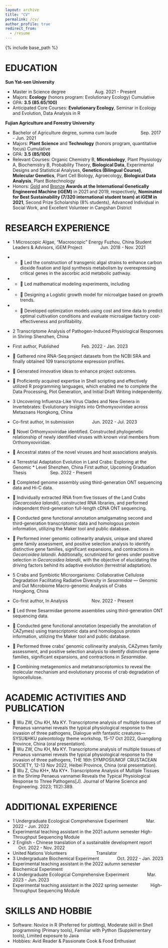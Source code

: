 ```yaml
---
layout: archive
title: "CV"
permalink: /cv/
author_profile: true
redirect_from:
  - /resume
---
```


{% include base_path %}

EDUCATION
======

**Sun Yat-sen University**
* Master in Science degree &emsp; &emsp; &emsp; &emsp; &emsp; Aug. 2021 - Present
* Majors: **Ecology** (honors program: Evolutionary Ecology) Cumulative
* GPA: **3.5 (85.65/100)**
* Anticipated Core Courses: **Evolutionary Ecology**, Seminar in Ecology and Evolution, Data Analysis in R

**Fujian Agriculture and Forestry University**								         
* Bachelor of Agriculture degree, summa cum laude &emsp; &emsp; &emsp; &emsp; Sep. 2017 - Jun. 2021 
* Majors: **Plant Science** and **Technology** (honors program, quantitative focus) Cumulative
* GPA: **3.5 (85/100)**
* Relevant Courses: Organic Chemistry B, **Microbiology**, Plant Physiology A, Biochemistry B, Probability 
Theory, **Biological Data**, Experimental Designs and Statistical Analyses, **Genetics 
(Bilingual Course)**, **Molecular Genetics**, Plant Cell Biology, Agroecology, **Biological Data 
Analysis**, Plant Biotechnology
* Honors: [Gold](https://2021.igem.org/Team:CHINA-FAFU) and [Bronze](https://2019.igem.org/Team:FAFU-CHINA)  **Awards at the International Genetically Engineered Machine (iGEM)** in 2021 
and 2019, respectively, **Nominated for Best Sustainability (7/320 international student team) at iGEM in 2021**, Second Prize Scholarship (8% students), Advanced Individual in Social Work, and Excellent Volunteer in Cangshan District


RESEARCH EXPERIENCE
======
* 1	Microscopic Algae, “Macroscopic” Energy				 			  Fuzhou, China
Student Leaders & Advisors, iGEM Project	&emsp; &emsp; &emsp; Jun. 2018 - Nov. 2021
* * 	Led the construction of transgenic algal strains to enhance carbon dioxide fixation and lipid synthesis metabolism by overexpressing critical genes in the ascorbic acid metabolic pathway.
* * 	Led mathematical modeling experiments, including 
* * 	Designing a Logistic growth model for microalgae based on growth trends.
* * 	Developed optimization models using cost and time data to predict optimal cultivation conditions and evaluate microalgae factory cost-effectiveness and profitability.

* 2	Transcriptome Analysis of Pathogen-Induced Physiological Responses in Shrimp  Shenzhen, China
* First author, Published&emsp; &emsp; &emsp; &emsp; Feb. 2022 - Jan. 2023
* 	Gathered nine RNA-Seq project datasets from the NCBI SRA and finally obtained 109 transcriptome expression profiles.
* 	Generated innovative ideas to enhance project outcomes.
* 	Proficiently acquired expertise in Shell scripting and effectively utilized R programming languages, which enabled me to complete the Data Processing, Plot Generation, and Initial Draft Writing independently.

* 3	Uncovering Influenza-Like Virus Clades and New Genera in Invertebrates: Evolutionary Insights into Orthomyxoviridae across Metazoans		Hongkong, China
* Co-first author, In submission &emsp; &emsp; &emsp; Jun. 2022 - Jul. 2023
* 	Novel Orthomyxoviridae identified. Constructed phylogenetic relationship of newly identified viruses with known viral members from Orthomyxoviridae.
* 	Ancestral states of the novel viruses and host associations analysis.


* 4	Terrestrial Adaptation Evolution in Land Crabs: Exploring at the Genomic * Level   Shenzhen, China First author, Upcoming Graduation Thesis &emsp; &emsp; &emsp; &emsp; Sep. 2022 - Present
* 	Completed genome assembly using third-generation ONT sequencing data and Hi-C data.
* 	Individually extracted RNA from five tissues of the Land Crabs (_Gecarcoidea lalandii_), constructed RNA libraries, and performed independent third-generation full-length cDNA ONT sequencing.
* 	Conducted gene functional annotation amalgamating second and third-generation transcriptomic data and homologous protein information, utilizing the Maker tool and public database.
* 	Performed inner genomic collinearity analysis, unique and shared gene family assessment, and positive selection analysis to identify distinctive gene families, significant expansions, and contractions in _Gecarcoidea lalandii_.
Additionally, scrutinized for genes under positive selection in _Gecarcoidea lalandii_, with the objective of elucidating the driving factors behind its adaptive evolution (terrestrial adaptation).

* 5	Crabs and Symbiotic Microorganisms: Collaborative Cellulose Degradation Facilitating Radiative Diversity in _Sesarmidae_ — Genomic and Gut Microbiome Macro-genomic Analysis of Crabs	
Hongkong, China
* Co-first author, In Analysis &emsp; &emsp; &emsp; &emsp; Nov. 2022 - Present
* 	Led three Sesarmidae genome assemblies using third-generation ONT sequencing data.
* 	Conducted gene functional annotation (especially the annotation of CAZymes) using transcriptomic data and homologous protein information, utilizing the Maker tool and public database.
* 	Performed three crabs’ genomic collinearity analysis, CAZymes family assessment, and positive selection analysis to identify distinctive gene families, significant expansions, and contractions in _Sesarmidae_.
* 	Combining metagenomics and metatranscriptomics to reveal the molecular mechanism and evolutionary process of crab degradation of lignocellulose.
  
ACADEMIC ACTIVITIES AND PUBLICATION
======
* 	Wu ZW, Chu KH, Ma KY. Transcriptome analysis of multiple tissues of Penaeus vannamei reveals the typical physiological response to the invasion of three pathogens, Dialogue with fantastic creatures—SYSU&HKU paleontology theme workshop, 15-17 Oct 2022, Guangdong Province, China (oral presentation).
* 	Wu ZW, Chu KH, Ma KY. Transcriptome analysis of multiple tissues of Penaeus vannamei reveals the typical physiological response to the invasion of three pathogens, THE 16th SYMPOSIUMOF CRUSTACEAN SOCIETY, 12-13 Nov 2022, Heibei Province, China (oral presentation).
* 	Wu Z, Chu KH*, Ma KY*. Transcriptome Analysis of Multiple Tissues in the Shrimp Penaeus vannamei Reveals the Typical Physiological Response to Three Pathogens[J]. Journal of Marine Science and Engineering. 2023; 11(2):389.

ADDITIONAL EXPERIENCE
======
* 1	Undergraduate Ecological Comprehensive Experiment &emsp; &emsp; &emsp; Mar. 2022 - Jun. 2022 
* Experimental teaching assistant in the 2021 autumn semester 	High-Throughput Sequencing Module
* 2	English - Chinese translation of a sustainable development report &emsp; &emsp; &emsp; Oct. 2022 - Nov. 2022 
* United Nations Volunteers &emsp; &emsp; &emsp; &emsp; &emsp; Translator
* 3	Undergraduate Biochemical Experiment &emsp; &emsp; &emsp; Oct. 2022 - Jan. 2023 
* Experimental teaching assistant in the 2022 autumn semester &emsp; &emsp; &emsp; Biochemical Experiment
* 4	Undergraduate Ecological Comprehensive Experiment	&emsp; &emsp; &emsp; Mar. 2023 - Jun. 2023 
* Experimental teaching assistant in the 2022 spring semester &emsp; &emsp; High-Throughput Sequencing Module

  
SKILLS AND HOBBIE
======
* Software: Novice in R (Preferred for plotting), Moderate skill in Shell programming (Primary tools), Familiar with Python (Supplementary tools), Limited exposure to Java
* Hobbies: Avid Reader & Passionate Cook & Food Enthusiast

  
